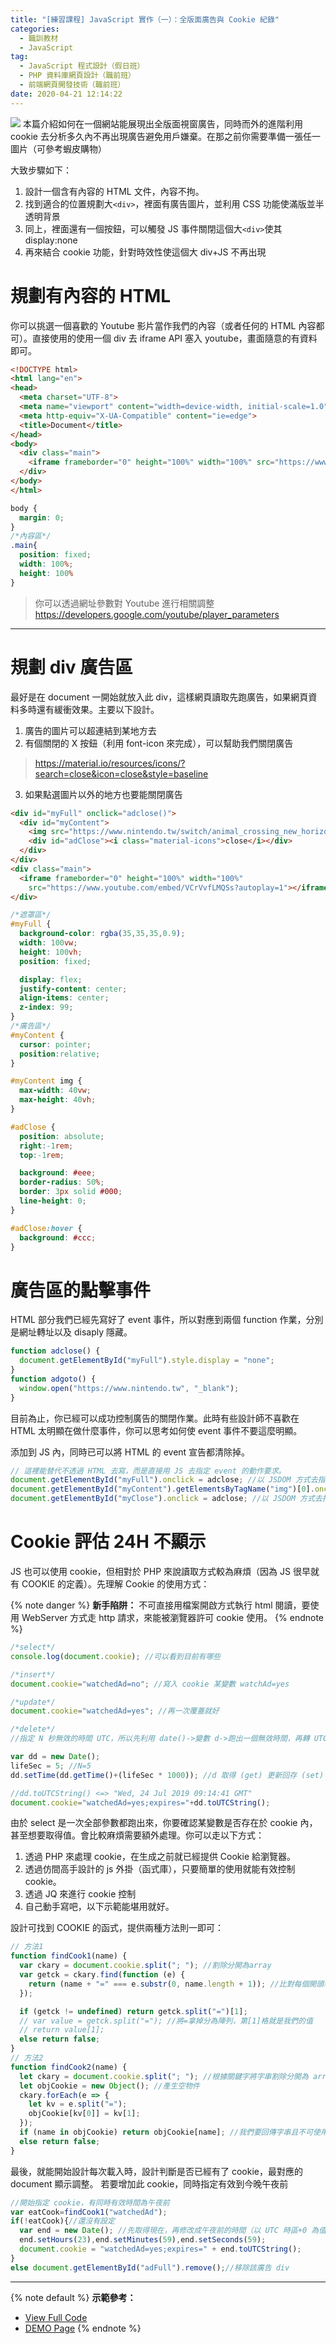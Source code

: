 ```yaml
---
title: "[練習課程] JavaScript 實作（一）：全版面廣告與 Cookie 紀錄"
categories:
  - 職訓教材
  - JavaScript
tag:
  - JavaScript 程式設計（假日班）
  - PHP 資料庫網頁設計（職前班）
  - 前端網頁開發技術（職前班）
date: 2020-04-21 12:14:22
---
```

![](assets/images/banner/js.png)
本篇介紹如何在一個網站能展現出全版面視窗廣告，同時而外的進階利用 cookie 去分析多久內不再出現廣告避免用戶嫌棄。在那之前你需要準備一張任一圖片（可參考蝦皮購物）

<!-- more -->

大致步驟如下：
1. 設計一個含有內容的 HTML 文件，內容不拘。
2. 找到適合的位置規劃大`<div>`，裡面有廣告圖片，並利用 CSS 功能使滿版並半透明背景
3. 同上，裡面還有一個按鈕，可以觸發 JS 事件關閉這個大`<div>`使其 display:none
4. 再來結合 cookie 功能，針對時效性使這個大 div+JS 不再出現

# 規劃有內容的 HTML
你可以挑選一個喜歡的 Youtube 影片當作我們的內容（或者任何的 HTML 內容都可）。直接使用的使用一個 div 去 iframe API 塞入 youtube，畫面隨意的有資料即可。

```html
<!DOCTYPE html>
<html lang="en">
<head>
  <meta charset="UTF-8">
  <meta name="viewport" content="width=device-width, initial-scale=1.0">
  <meta http-equiv="X-UA-Compatible" content="ie=edge">
  <title>Document</title>
</head>
<body>
  <div class="main">
    <iframe frameborder="0" height="100%" width="100%" src="https://www.youtube.com/embed/VCrVvfLMQSs?autoplay=1"></iframe>
  </div>
</body>
</html>
```
```css
body {
  margin: 0;
}
/*內容區*/
.main{
  position: fixed;
  width: 100%;
  height: 100%
}
```

> 你可以透過網址參數對 Youtube 進行相關調整 https://developers.google.com/youtube/player_parameters
---

# 規劃 div 廣告區
最好是在 document 一開始就放入此 div，這樣網頁讀取先跑廣告，如果網頁資料多時還有緩衝效果。主要以下設計。
1. 廣告的圖片可以超連結到某地方去
2. 有個關閉的 X 按鈕（利用 font-icon 來完成），可以幫助我們關閉廣告
  > https://material.io/resources/icons/?search=close&icon=close&style=baseline
3. 如果點選圖片以外的地方也要能關閉廣告

```html
<div id="myFull" onclick="adclose()">
  <div id="myContent">
    <img src="https://www.nintendo.tw/switch/animal_crossing_new_horizons/assets/images/top/visual_logo__sp.png" onclick="adgoto()"/>
    <div id="adClose"><i class="material-icons">close</i></div>
  </div>
</div>
<div class="main">
  <iframe frameborder="0" height="100%" width="100%"
    src="https://www.youtube.com/embed/VCrVvfLMQSs?autoplay=1"></iframe>
</div>
```
```css
/*遮罩區*/
#myFull {
  background-color: rgba(35,35,35,0.9);
  width: 100vw;
  height: 100vh;
  position: fixed;

  display: flex;
  justify-content: center;
  align-items: center;
  z-index: 99;
}
/*廣告區*/
#myContent {
  cursor: pointer;
  position:relative;
}

#myContent img {
  max-width: 40vw;
  max-height: 40vh;
}

#adClose {
  position: absolute;
  right:-1rem;
  top:-1rem;

  background: #eee;
  border-radius: 50%;
  border: 3px solid #000;
  line-height: 0;
}

#adClose:hover {
  background: #ccc;
}
```

# 廣告區的點擊事件
HTML 部分我們已經先寫好了 event 事件，所以對應到兩個 function 作業，分別是網址轉址以及 disaply 隱藏。

```javascript
function adclose() {
  document.getElementById("myFull").style.display = "none";
}
function adgoto() {
  window.open("https://www.nintendo.tw", "_blank");
}
```

目前為止，你已經可以成功控制廣告的關閉作業。此時有些設計師不喜歡在 HTML 太明顯在做什麼事件，你可以思考如何使 event 事件不要這麼明顯。

添加到 JS 內，同時已可以將 HTML 的 event 宣告都清除掉。
```javascript
// 這裡能替代不透過 HTML 去寫，而是直接用 JS 去指定 event 的動作要求。
document.getElementById("myFull").onclick = adclose; //以 JSDOM 方式去指定該物件的 onclick 響應為何
document.getElementById("myContent").getElementsByTagName("img")[0].onclick = adgoto; //以 JSDOM 方式去指定該物件的 onclick 響應為何
document.getElementById("myClose").onclick = adclose; //以 JSDOM 方式去指定該物件的 onclick 響應為何
```

# Cookie 評估 24H 不顯示
JS 也可以使用 cookie，但相對於 PHP 來說讀取方式較為麻煩（因為 JS 很早就有 COOKIE 的定義）。先理解 Cookie 的使用方式：

{% note danger %}
**新手陷阱：**
不可直接用檔案開啟方式執行 html 閱讀，要使用 WebServer 方式走 http 請求，來能被瀏覽器許可 cookie 使用。
{% endnote %}

```javascript
/*select*/
console.log(document.cookie); //可以看到目前有哪些

/*insert*/
document.cookie="watchedAd=no"; //寫入 cookie 某變數 watchAd=yes

/*update*/
document.cookie="watchedAd=yes"; //再一次覆蓋就好

/*delete*/
//指定 N 秒無效的時間 UTC，所以先利用 date()->變數 d->跑出一個無效時間，再轉 UTC 表示法

var dd = new Date();
lifeSec = 5; //N=5
dd.setTime(dd.getTime()+(lifeSec * 1000)); //d 取得 (get) 更新回存 (set) 到 d

//dd.toUTCString() <=> "Wed, 24 Jul 2019 09:14:41 GMT"
document.cookie="watchedAd=yes;expires="+dd.toUTCString(); 
```

由於 select 是一次全部參數都跑出來，你要確認某變數是否存在於 cookie 內，甚至想要取得值。會比較麻煩需要額外處理。你可以走以下方式：

1. 透過 PHP 來處理 cookie，在生成之前就已經提供 Cookie 給瀏覽器。
2. 透過仿間高手設計的 js 外掛（函式庫），只要簡單的使用就能有效控制 cookie。
3. 透過 JQ 來進行 cookie 控制
4. 自己動手寫吧，以下示範能堪用就好。

設計可找到 COOKIE 的函式，提供兩種方法則一即可：
```javascript
// 方法1
function findCook1(name) {
  var ckary = document.cookie.split("; "); //割除分開為array
  var getck = ckary.find(function (e) {
    return (name + "=" === e.substr(0, name.length + 1)); //比對每個開頭名字且下符號為等於，並且長度一致時，第一個就回傳設定為getck
  });

  if (getck != undefined) return getck.split("=")[1];
  // var value = getck.split("="); //將=拿掉分為陣列，第[1]格就是我們的值
  // return value[1];
  else return false;
}
// 方法2
function findCook2(name) {
  let ckary = document.cookie.split("; "); //根據關鍵字將字串割除分開為 array　，然後轉JSON
  let objCookie = new Object(); //產生空物件
  ckary.forEach(e => {
    let kv = e.split("=");
    objCookie[kv[0]] = kv[1];
  });
  if (name in objCookie) return objCookie[name]; //我們要回傳字串且不可使用 objCookie.name
  else return false;
}
```

最後，就能開始設計每次載入時，設計判斷是否已經有了 cookie，最對應的 document 顯示調整。
若要增加此 cookie，同時指定有效到今晚午夜前

```javascript
//開始指定 cookie，有同時有效時間為午夜前
var eatCook=findCook1("watchedAd");
if(!eatCook){//還沒有設定
  var end = new Date(); //先取得現在，再修改成午夜前的時間（以 UTC 時區+0 為值）
  end.setHours(23),end.setMinutes(59),end.setSeconds(59);
  document.cookie = "watchedAd=yes;expires=" + end.toUTCString();
}
else document.getElementById("adFull").remove();//移除該廣告 div
```
---
{% note default %}
**示範參考：**
- [View Full Code](https://github.com/summer10920/studies_TeachDemo_JSJQ/tree/master/vanillaJS/adCookie)
- [DEMO Page](https://summer10920.github.io/studies_TeachDemo_JSJQ/vanillaJS/adCookie/)
{% endnote %}
